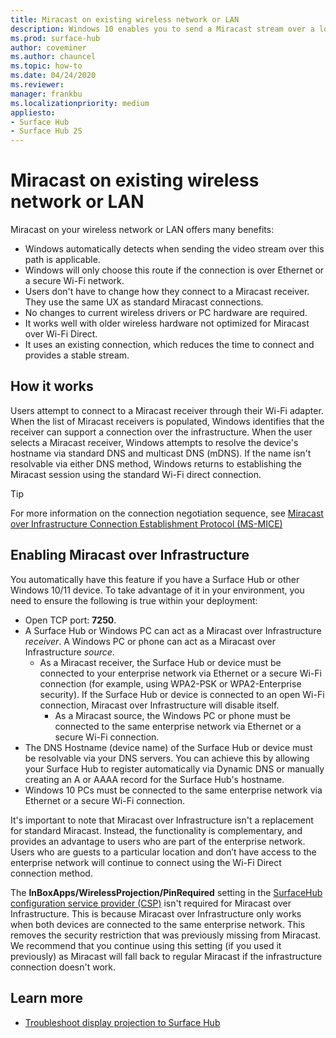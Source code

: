 ```yaml
---
title: Miracast on existing wireless network or LAN
description: Windows 10 enables you to send a Miracast stream over a local network.
ms.prod: surface-hub
author: coveminer
ms.author: chauncel
ms.topic: how-to
ms.date: 04/24/2020
ms.reviewer: 
manager: frankbu
ms.localizationpriority: medium
appliesto:
- Surface Hub
- Surface Hub 2S
---
```


# Miracast on existing wireless network or LAN

Miracast on your wireless network or LAN offers many benefits:

- Windows automatically detects when sending the video stream over this path is applicable.
- Windows will only choose this route if the connection is over Ethernet or a secure Wi-Fi network.
- Users don't have to change how they connect to a Miracast receiver. They use the same UX as standard Miracast connections.
- No changes to current wireless drivers or PC hardware are required.
- It works well with older wireless hardware not optimized for Miracast over Wi-Fi Direct.
- It uses an existing connection, which reduces the time to connect and provides a stable stream.

## How it works

Users attempt to connect to a Miracast receiver through their Wi-Fi adapter. When the list of Miracast receivers is populated, Windows identifies that the receiver can support a connection over the infrastructure. When the user selects a Miracast receiver, Windows attempts to resolve the device's hostname via standard DNS and multicast DNS (mDNS). If the name isn't resolvable via either DNS method, Windows returns to establishing the Miracast session using the standard Wi-Fi direct connection.

> [!TIP]
> For more information on the connection negotiation sequence, see [Miracast over Infrastructure Connection Establishment Protocol (MS-MICE)](/openspecs/windows_protocols/ms-mice/9598ca72-d937-466c-95f6-70401bb10bdb?redirectedfrom=MSDN)

## Enabling Miracast over Infrastructure

You automatically have this feature if you have a Surface Hub or other Windows 10/11 device. To take advantage of it in your environment, you need to ensure the following is true within your deployment:

- Open TCP port: **7250**.
- A Surface Hub or Windows PC can act as a Miracast over Infrastructure *receiver*. A Windows PC or phone can act as a Miracast over Infrastructure *source*.
  - As a Miracast receiver, the Surface Hub or device must be connected to your enterprise network via Ethernet or a secure Wi-Fi connection (for example, using WPA2-PSK or WPA2-Enterprise security). If the Surface Hub or device is connected to an open Wi-Fi connection, Miracast over Infrastructure will disable itself.
    - As a Miracast source, the Windows PC or phone must be connected to the same enterprise network via Ethernet or a secure Wi-Fi connection.
- The DNS Hostname (device name) of the Surface Hub or device must be resolvable via your DNS servers. You can achieve this by allowing your Surface Hub to register automatically via Dynamic DNS or manually creating an A or AAAA record for the Surface Hub's hostname.
- Windows 10 PCs must be connected to the same enterprise network via Ethernet or a secure Wi-Fi connection.

It's important to note that Miracast over Infrastructure isn't a replacement for standard Miracast. Instead, the functionality is complementary, and provides an advantage to users who are part of the enterprise network. Users who are guests to a particular location and don’t have access to the enterprise network will continue to connect using the Wi-Fi Direct connection method.

The **InBoxApps/WirelessProjection/PinRequired** setting in the [SurfaceHub configuration service provider (CSP)](/windows/client-management/mdm/surfacehub-csp) isn't required for Miracast over Infrastructure. This is because Miracast over Infrastructure only works when both devices are connected to the same enterprise network. This removes the security restriction that was previously missing from Miracast. We recommend that you continue using this setting (if you used it previously) as Miracast will fall back to regular Miracast if the infrastructure connection doesn't work.

## Learn more

- [Troubleshoot display projection to Surface Hub](miracast-troubleshooting.md)
